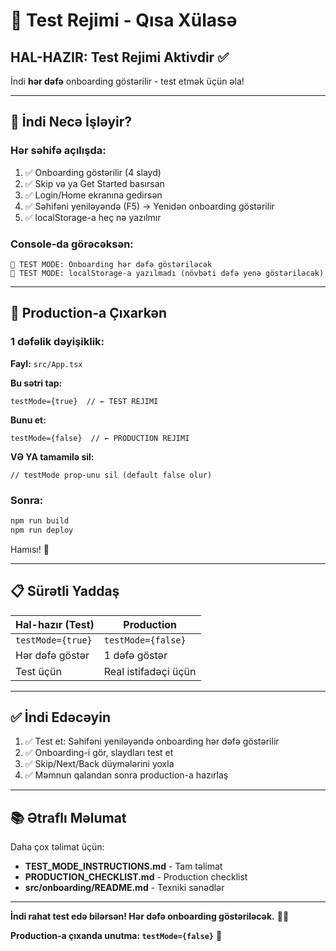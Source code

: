 # 🧪 Test Rejimi - Qısa Xülasə

## HAL-HAZIR: Test Rejimi Aktivdir ✅

İndi **hər dəfə** onboarding göstərilir - test etmək üçün əla!

---

## 🎯 İndi Necə İşləyir?

### Hər səhifə açılışda:
1. ✅ Onboarding göstərilir (4 slayd)
2. ✅ Skip və ya Get Started basırsan
3. ✅ Login/Home ekranına gedirsən
4. ✅ Səhifəni yeniləyəndə (F5) → Yenidən onboarding göstərilir
5. ✅ localStorage-a heç nə yazılmır

### Console-da görəcəksən:
```
🧪 TEST MODE: Onboarding hər dəfə göstəriləcək
🧪 TEST MODE: localStorage-a yazılmadı (növbəti dəfə yenə göstəriləcək)
```

---

## 🚀 Production-a Çıxarkən

### 1 dəfəlik dəyişiklik:

**Fayl:** `src/App.tsx`

**Bu sətri tap:**
```tsx
testMode={true}  // ← TEST REJIMI
```

**Bunu et:**
```tsx
testMode={false}  // ← PRODUCTION REJIMI
```

**VƏ YA tamamilə sil:**
```tsx
// testMode prop-unu sil (default false olur)
```

### Sonra:
```bash
npm run build
npm run deploy
```

Hamısı! 🎉

---

## 📋 Sürətli Yaddaş

| Hal-hazır (Test) | Production |
|------------------|------------|
| `testMode={true}` | `testMode={false}` |
| Hər dəfə göstər | 1 dəfə göstər |
| Test üçün | Real istifadəçi üçün |

---

## ✅ İndi Edəcəyin

1. ✅ Test et: Səhifəni yeniləyəndə onboarding hər dəfə göstərilir
2. ✅ Onboarding-i gör, slaydları test et
3. ✅ Skip/Next/Back düymələrini yoxla
4. ✅ Məmnun qalandan sonra production-a hazırlaş

---

## 📚 Ətraflı Məlumat

Daha çox təlimat üçün:
- **TEST_MODE_INSTRUCTIONS.md** - Tam təlimat
- **PRODUCTION_CHECKLIST.md** - Production checklist
- **src/onboarding/README.md** - Texniki sənədlər

---

**İndi rahat test edə bilərsən! Hər dəfə onboarding göstəriləcək.** 🧪✅

**Production-a çıxanda unutma: `testMode={false}`** 🚀
